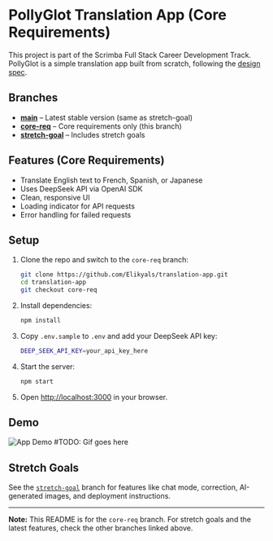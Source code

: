 # PollyGlot Translation App (Core Requirements)

This project is part of the Scrimba Full Stack Career Development Track. PollyGlot is a simple translation app built from scratch, following the [design spec](https://www.figma.com/design/5zQQiaSDdUu8AqVGlg9PZ3/OpenAi-API---PollyGlot?node-id=0-1&p=f).

## Branches

- **[main](https://github.com/Elikyals/translation-app/tree/main)** – Latest stable version (same as stretch-goal)
- **[core-req](https://github.com/Elikyals/translation-app/tree/core-req)** – Core requirements only (this branch)
- **[stretch-goal](https://github.com/Elikyals/translation-app/tree/stretch-goal)** – Includes stretch goals

## Features (Core Requirements)

- Translate English text to French, Spanish, or Japanese
- Uses DeepSeek API via OpenAI SDK
- Clean, responsive UI
- Loading indicator for API requests
- Error handling for failed requests

## Setup

1. Clone the repo and switch to the `core-req` branch:

    ```sh
    git clone https://github.com/Elikyals/translation-app.git
    cd translation-app
    git checkout core-req
    ```

2. Install dependencies:

    ```sh
    npm install
    ```

3. Copy `.env.sample` to `.env` and add your DeepSeek API key:

    ```sh
    DEEP_SEEK_API_KEY=your_api_key_here
    ```

4. Start the server:

    ```sh
    npm start
    ```

5. Open [http://localhost:3000](http://localhost:3000) in your browser.

## Demo

![App Demo]() #TODO: Gif goes here

## Stretch Goals

See the [`stretch-goal`](https://github.com/Elikyals/translation-app/tree/stretch-goal) branch for features like chat mode, correction, AI-generated images, and deployment instructions.

---

**Note:** This README is for the `core-req` branch. For stretch goals and the latest features, check the other branches linked above.
